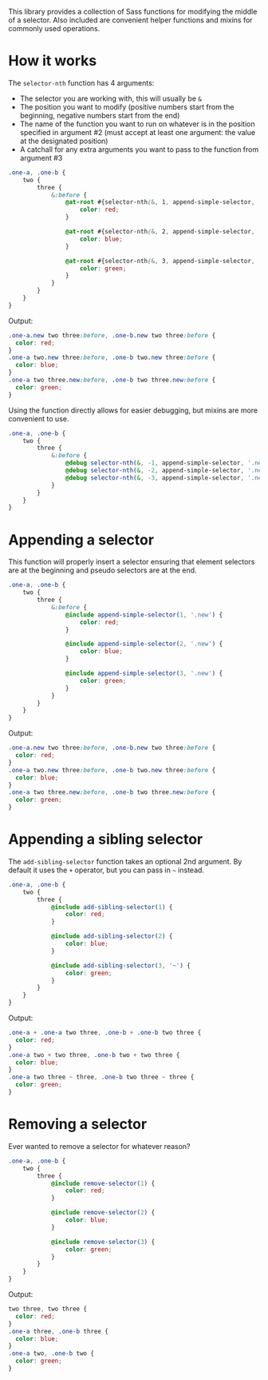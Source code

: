 This library provides a collection of Sass functions for modifying the middle of a selector.  Also included are convenient helper functions and mixins for commonly used operations.

# How it works

The `selector-nth` function has 4 arguments:

* The selector you are working with, this will usually be `&`
* The position you want to modify (positive numbers start from the beginning, negative numbers start from the end)
* The name of the function you want to run on whatever is in the position specified in argument #2 (must accept at least one argument: the value at the designated position)
* A catchall for any extra arguments you want to pass to the function from argument #3

```scss
.one-a, .one-b {
	two {
		three {
			&:before {
				@at-root #{selector-nth(&, 1, append-simple-selector, '.new')} {
					color: red;
				}

				@at-root #{selector-nth(&, 2, append-simple-selector, '.new')} {
					color: blue;
				}

				@at-root #{selector-nth(&, 3, append-simple-selector, '.new')} {
					color: green;
				}
			}
		}
	}
}
```

Output:

```css
.one-a.new two three:before, .one-b.new two three:before {
  color: red;
}
.one-a two.new three:before, .one-b two.new three:before {
  color: blue;
}
.one-a two three.new:before, .one-b two three.new:before {
  color: green;
}
```

Using the function directly allows for easier debugging, but mixins are more convenient to use.

```scss
.one-a, .one-b {
	two {
		three {
			&:before {
				@debug selector-nth(&, -1, append-simple-selector, '.new');
				@debug selector-nth(&, -2, append-simple-selector, '.new');
				@debug selector-nth(&, -3, append-simple-selector, '.new');
			}
		}
	}
}
```


# Appending a selector

This function will properly insert a selector ensuring that element selectors are at the beginning and pseudo selectors are at the end.

```scss
.one-a, .one-b {
	two {
		three {
			&:before {
				@include append-simple-selector(1, '.new') {
					color: red;
				}

				@include append-simple-selector(2, '.new') {
					color: blue;
				}

				@include append-simple-selector(3, '.new') {
					color: green;
				}
			}
		}
	}
}
```

Output:

```css
.one-a.new two three:before, .one-b.new two three:before {
  color: red;
}
.one-a two.new three:before, .one-b two.new three:before {
  color: blue;
}
.one-a two three.new:before, .one-b two three.new:before {
  color: green;
}
```

# Appending a sibling selector

The `add-sibling-selector` function takes an optional 2nd argument.  By default it uses the `+` operator, but you can pass in `~` instead.

```scss
.one-a, .one-b {
	two {
		three {
			@include add-sibling-selector(1) {
				color: red;
			}

			@include add-sibling-selector(2) {
				color: blue;
			}

			@include add-sibling-selector(3, '~') {
				color: green;
			}
		}
	}
}
```

Output:

```css
.one-a + .one-a two three, .one-b + .one-b two three {
  color: red;
}
.one-a two + two three, .one-b two + two three {
  color: blue;
}
.one-a two three ~ three, .one-b two three ~ three {
  color: green;
}
```

# Removing a selector

Ever wanted to remove a selector for whatever reason?

```scss
.one-a, .one-b {
	two {
		three {
			@include remove-selector(1) {
				color: red;
			}

			@include remove-selector(2) {
				color: blue;
			}

			@include remove-selector(3) {
				color: green;
			}
		}
	}
}
```

Output:

```css
two three, two three {
  color: red;
}
.one-a three, .one-b three {
  color: blue;
}
.one-a two, .one-b two {
  color: green;
}
```
